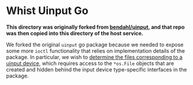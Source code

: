 # Whist Uinput Go

**This directory was originally forked from [bendahl/uinput](https://github.com/bendahl/uinput), and that repo was then copied into this directory of the host service.**

We forked the original `uinput` go package because we needed to expose some more `ioctl` functionality that relies on implementation details of the package. In particular, we wish to [determine the files corresponding to a uinput device](https://stackoverflow.com/questions/15623442/how-do-i-determine-the-files-corresponding-to-a-uinput-device), which requires access to the `*os.File` objects that are created and hidden behind the input device type-specific interfaces in the package.
